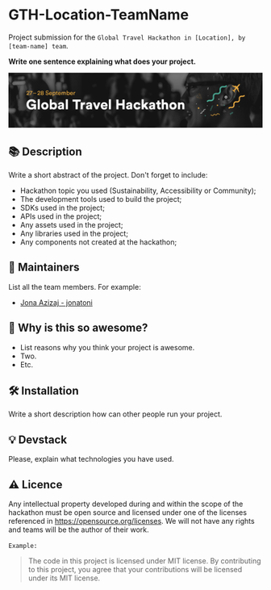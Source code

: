 # GTH-Location-TeamName
Project submission for the `Global Travel Hackathon in [Location], by [team-name] team`.

**Write one sentence explaining what does your project.**

![Add a screenshot from your project. For example the main website page.](https://raw.githubusercontent.com/Global-Travel-Hackathon/GTH-Location-TeamName/master/screenshots/Global-Travel-Hackathon-image.png)

## :books: Description

Write a short abstract of the project. Don't forget to include:

* Hackathon topic you used (Sustainability, Accessibility or Community);
* The development tools used to build the project;
* SDKs used in the project;
* APIs used in the project;
* Any assets used in the project;
* Any libraries used in the project;
* Any components not created at the hackathon;

## :hugs: Maintainers

List all the team members. For example:
* [Jona Azizaj - jonatoni](https://github.com/jonatoni)


## :tada: Why is this so awesome?

* List reasons why you think your project is awesome.
* Two.
* Etc.

## :hammer_and_wrench: Installation

Write a short description how can other people run your project.

## :bulb: Devstack

Please, explain what technologies you have used.

## :warning: Licence

Any intellectual property developed during and within the scope of the hackathon must be open source and licensed under one of the licenses referenced in https://opensource.org/licenses. We will not have any rights and teams will be the author of their work.

`Example:`

>The code in this project is licensed under MIT license. By contributing to this project, you agree that your contributions will be licensed under its MIT license.
